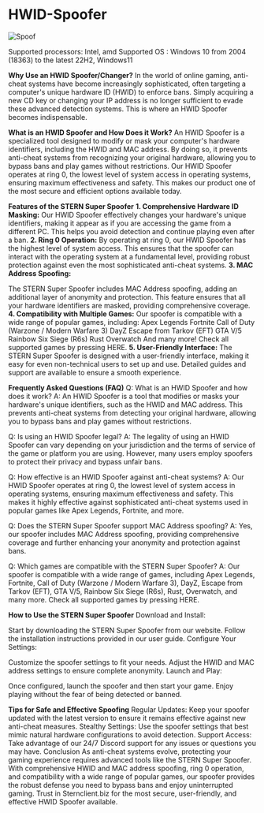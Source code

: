 # HWID-Spoofer

![Spoof]([https://myoctocat.com/assets/images/base-octocat.svg](https://i.ibb.co/ZWrwzZH/spoofer-png-c7ea294b4b05447925f0e05c790a07c0.webp))

Supported processors: Intel, amd Supported OS : Windows 10 from 2004 (18363) to the latest 22H2, Windows11


**Why Use an HWID Spoofer/Changer?**
In the world of online gaming, anti-cheat systems have become increasingly sophisticated, often targeting a computer's unique hardware ID (HWID) to enforce bans. Simply acquiring a new CD key or changing your IP address is no longer sufficient to evade these advanced detection systems. This is where an HWID Spoofer becomes indispensable.

**What is an HWID Spoofer and How Does it Work?**
An HWID Spoofer is a specialized tool designed to modify or mask your computer's hardware identifiers, including the HWID and MAC address. By doing so, it prevents anti-cheat systems from recognizing your original hardware, allowing you to bypass bans and play games without restrictions. Our HWID Spoofer operates at ring 0, the lowest level of system access in operating systems, ensuring maximum effectiveness and safety. This makes our product one of the most secure and efficient options available today.

**Features of the STERN Super Spoofer**
**1. Comprehensive Hardware ID Masking:**
Our HWID Spoofer effectively changes your hardware's unique identifiers, making it appear as if you are accessing the game from a different PC. This helps you avoid detection and continue playing even after a ban.
**2. Ring 0 Operation:**
By operating at ring 0, our HWID Spoofer has the highest level of system access. This ensures that the spoofer can interact with the operating system at a fundamental level, providing robust protection against even the most sophisticated anti-cheat systems.
**3. MAC Address Spoofing:**

The STERN Super Spoofer includes MAC Address spoofing, adding an additional layer of anonymity and protection. This feature ensures that all your hardware identifiers are masked, providing comprehensive coverage.
**4. Compatibility with Multiple Games:**
Our spoofer is compatible with a wide range of popular games, including:
Apex Legends
Fortnite
Call of Duty (Warzone / Modern Warfare 3)
DayZ
Escape from Tarkov (EFT)
GTA V/5
Rainbow Six Siege (R6s)
Rust
Overwatch
And many more! Check all supported games by pressing HERE.
**5. User-Friendly Interface:**
The STERN Super Spoofer is designed with a user-friendly interface, making it easy for even non-technical users to set up and use. Detailed guides and support are available to ensure a smooth experience.


**Frequently Asked Questions (FAQ)**
Q: What is an HWID Spoofer and how does it work? A: An HWID Spoofer is a tool that modifies or masks your hardware's unique identifiers, such as the HWID and MAC address. This prevents anti-cheat systems from detecting your original hardware, allowing you to bypass bans and play games without restrictions.

Q: Is using an HWID Spoofer legal? A: The legality of using an HWID Spoofer can vary depending on your jurisdiction and the terms of service of the game or platform you are using. However, many users employ spoofers to protect their privacy and bypass unfair bans.

Q: How effective is an HWID Spoofer against anti-cheat systems? A: Our HWID Spoofer operates at ring 0, the lowest level of system access in operating systems, ensuring maximum effectiveness and safety. This makes it highly effective against sophisticated anti-cheat systems used in popular games like Apex Legends, Fortnite, and more.

Q: Does the STERN Super Spoofer support MAC Address spoofing? A: Yes, our spoofer includes MAC Address spoofing, providing comprehensive coverage and further enhancing your anonymity and protection against bans.

Q: Which games are compatible with the STERN Super Spoofer? A: Our spoofer is compatible with a wide range of games, including Apex Legends, Fortnite, Call of Duty (Warzone / Modern Warfare 3), DayZ, Escape from Tarkov (EFT), GTA V/5, Rainbow Six Siege (R6s), Rust, Overwatch, and many more. Check all supported games by pressing HERE.


**How to Use the STERN Super Spoofer**
Download and Install:

Start by downloading the STERN Super Spoofer from our website. Follow the installation instructions provided in our user guide.
Configure Your Settings:

Customize the spoofer settings to fit your needs. Adjust the HWID and MAC address settings to ensure complete anonymity.
Launch and Play:

Once configured, launch the spoofer and then start your game. Enjoy playing without the fear of being detected or banned.


**Tips for Safe and Effective Spoofing**
Regular Updates: Keep your spoofer updated with the latest version to ensure it remains effective against new anti-cheat measures.
Stealthy Settings: Use the spoofer settings that best mimic natural hardware configurations to avoid detection.
Support Access: Take advantage of our 24/7 Discord support for any issues or questions you may have.
Conclusion
As anti-cheat systems evolve, protecting your gaming experience requires advanced tools like the STERN Super Spoofer. With comprehensive HWID and MAC address spoofing, ring 0 operation, and compatibility with a wide range of popular games, our spoofer provides the robust defense you need to bypass bans and enjoy uninterrupted gaming. Trust in Sternclient.biz for the most secure, user-friendly, and effective HWID Spoofer available.
